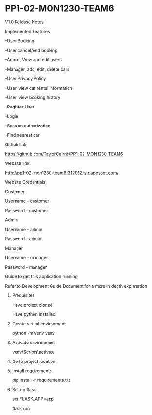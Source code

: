 # PP1-02-MON1230-TEAM6


V1.0 Release Notes

Implemented Features

-User Booking

-User cancel/end booking

-Admin, View and edit users

-Manager, add, edit, delete cars

-User Privacy Policy

-User, view car rental information

-User, view booking history

-Register User

-Login

-Session authorization

-Find nearest car


Github link

https://github.com/TaylorCairns/PP1-02-MON1230-TEAM6

Website link

http://pp1-02-mon1230-team6-312012.ts.r.appspot.com/

Website Credentials

Customer

Username - customer

Password - customer

Admin

Username - admin

Password - admin

Manager 

Username - manager 

Password - manager 



Guide to get this application running

Refer to Development Guide Document for a more in depth explanation

1. Prequisites

    Have project cloned
    
    Have python installed

2. Create virtual environment

    python -m venv venv

3. Activate environment

    venv\Scripts\activate

4. Go to project location

5. Install requirements

    pip install -r requirements.txt

6. Set up flask

    set FLASK_APP=app

    flask run

